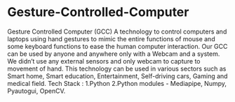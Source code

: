 # Gesture-Controlled-Computer
Gesture Controlled Computer (GCC)
A technology to control computers and laptops using hand gestures to mimic the entire functions of mouse and some keyboard functions to ease the human computer interaction. 
Our GCC can be used by anyone and anywhere only with a Webcam and a system. 
We didn’t use any external sensors and only webcam to capture to movement of hand. This technology can be used in various sectors such as Smart home, Smart education, Entertainment, Self-driving cars, Gaming and medical field.
Tech Stack :
1.Python
2.Python modules - Mediapipe, Numpy, Pyautogui, OpenCV.
